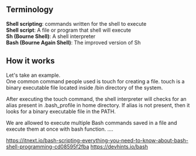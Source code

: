 ## Terminology
**Shell scripting**: commands written for the shell to execute<br>
**Shell script**: A file or program that shell will execute<br>
**Sh (Bourne Shell)**: A shell interpreter<br>
**Bash (Bourne Again Shell)**: The improved version of Sh<br>

## How it works
Let's take an example.<br>
One common command people used is touch for creating a file. touch is a binary executable file located inside /bin directory of the system.<br>

After executing the touch command, the shell interpreter will checks for an alias present in .bash_profile in home directory. If alias is not present, then it looks for a binary executable file in the PATH.<br>

We are allowed to execute multiple Bash commands saved in a file and execute them at once with bash function.
....






https://itnext.io/bash-scripting-everything-you-need-to-know-about-bash-shell-programming-cd08595f2fba
https://devhints.io/bash

